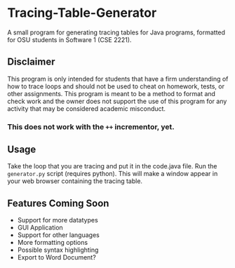 # Tracing-Table-Generator
A small program for generating tracing tables for Java programs, formatted for OSU students in Software 1 (CSE 2221).

## Disclaimer
This program is only intended for students that have a firm understanding of how to trace loops and should not be used to cheat on homework, tests, or other assignments. This program is meant to be a method to format and check work and the owner does not support the use of this program for any activity that may be considered academic misconduct.

### This does not work with the `++` incrementor, yet.

## Usage

Take the loop that you are tracing and put it in the code.java file. Run the `generator.py`  script (requires python). This will make a window appear in your web browser containing the tracing table.

## Features Coming Soon
- Support for more datatypes
- GUI Application
- Support for other languages
- More formatting options
- Possible syntax highlighting
- Export to Word Document?